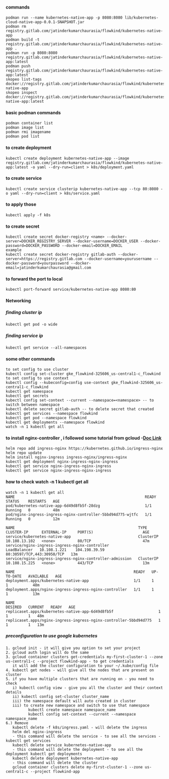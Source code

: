 #### commands

    podman run --name kubernetes-native-app -p 8080:8080 lib/kubernetes-cloud-native-app-0.0.1-SNAPSHOT.jar
    podman rm registry.gitlab.com/jatinderkumarchaurasia/flowkind/kubernetes-native-app
    podman build -t registry.gitlab.com/jatinderkumarchaurasia/flowkind/kubernetes-native-app .
    podman run -p 8080:8080 registry.gitlab.com/jatinderkumarchaurasia/flowkind/kubernetes-native-app:latest
    podman push registry.gitlab.com/jatinderkumarchaurasia/flowkind/kubernetes-native-app:latest`
    skopeo list-tags docker://registry.gitlab.com/jatinderkumarchaurasia/flowkind/kubernetes-native-app
    skopeo inspect docker://registry.gitlab.com/jatinderkumarchaurasia/flowkind/kubernetes-native-app:latest

#### basic podman commands

    podman container list
    podman image list
    podman rmi imagename
    podman pod list

#### to create deployment

    kubectl create deployment kubernetes-native-app --image registry.gitlab.com/jatinderkumarchaurasia/flowkind/kubernetes-native-app:latest -o yaml --dry-run=client > k8s/deployment.yaml

#### to create service

    kubectl create service clusterip kubernetes-native-app --tcp 80:8080 -o yaml --dry-run=client > k8s/service.yaml

#### to apply those

    kubectl apply -f k8s

#### to create secret

    kubectl create secret docker-registry <name> --docker-server=DOCKER_REGISTRY_SERVER --docker-username=DOCKER_USER --docker-password=DOCKER_PASSWORD --docker-email=DOCKER_EMAIL
    example
    kubectl create secret docker-registry gitlab-auth --docker-server=https://registry.gitlab.com --docker-username=yourusername --docker-password=yourpassword --docker-email=jatinderkumarchaurasia@gmail.com

#### to forward the port to local

    kubectl port-forward service/kubernetes-native-app 8080:80

#### Networking

##### finding cluster ip

    kubectl get pod -o wide

##### finding service ip

    kubectl get service --all-namespaces

#### some other commands

    to set config to use cluster
    kubectl config set-cluster gke_flowkind-325606_us-central1-c_flowkind
    to set config to use context
    kubectl config --kubeconfig=config use-context gke_flowkind-325606_us-central1-c_flowkind
    kubectl get namespace
    kubectl get secrets
    kubectl config set-context --current --namespace=<namespace> -- to switch between namespace
    kubectl delete secret gitlab-auth -- to delete secret that created 
    kubectl get services --namespace flowkind
    kubectl get pod --namespace flowkind
    kubectl get deployments --namespace flowkind
    watch -n 1 kubectl get all

#### to install nginx-controller , i followed some tutorial from gcloud -[Doc Link](https://cloud.google.com/community/tutorials/nginx-ingress-gke)

    helm repo add ingress-nginx https://kubernetes.github.io/ingress-nginx
    helm repo update
    helm install nginx-ingress ingress-nginx/ingress-nginx
    kubectl get deployment nginx-ingress-nginx-ingress
    kubectl get service nginx-ingress-nginx-ingress
    kubectl get service nginx-ingress-nginx-ingress

[comment]: <> (apiVersion: networking.k8s.io/v1)

[comment]: <> (kind: Ingress)

[comment]: <> (metadata:)

[comment]: <> (annotations:)

[comment]: <> (kubernetes.io/ingress.class:)

[comment]: <> (name: example)

[comment]: <> (namespace: foo)

[comment]: <> (spec:)

[comment]: <> (rules:)

[comment]: <> (- host: www.example.com)

[comment]: <> (http:)

[comment]: <> (paths:)

[comment]: <> (- backend:)

[comment]: <> (serviceName: exampleService)

[comment]: <> (servicePort: 80)

[comment]: <> (path: /)

[comment]: <> (# This section is only required if TLS is to be enabled for the Ingress)

[comment]: <> (tls:)

[comment]: <> (- hosts:)

[comment]: <> (- www.example.com)

[comment]: <> (secretName: example-tls)

[comment]: <> (If TLS is enabled for the Ingress, a Secret containing the certificate and key must also be provided:)

[comment]: <> (apiVersion: v1)

[comment]: <> (kind: Secret)

[comment]: <> (metadata:)

[comment]: <> (name: example-tls)

[comment]: <> (namespace: foo)

[comment]: <> (data:)

[comment]: <> (tls.crt: <base64 encoded cert>)

[comment]: <> (tls.key: <base64 encoded key>)

[comment]: <> (type: kubernetes.io/tls)

#### how to check watch -n 1 kubectl get all

    watch -n 1 kubectl get all
    NAME                                                          READY   STATUS    RESTARTS   AGE
    pod/kubernetes-native-app-6d49d8fb5f-28dzg                    1/1     Running   0          48m
    pod/nginx-ingress-ingress-nginx-controller-5bbd94d775-wjtfc   1/1     Running   0          12m
    
    NAME                                                       TYPE           CLUSTER-IP      EXTERNAL-IP     PORT(S)                      AGE
    service/kubernetes-native-app                              ClusterIP	  10.108.13.102   <none>          80/TCP                       47m
    service/nginx-ingress-ingress-nginx-controller             LoadBalancer   10.108.1.221    104.198.39.59   80:30597/TCP,443:30950/TCP   13m
    service/nginx-ingress-ingress-nginx-controller-admission   ClusterIP      10.108.15.225   <none>          443/TCP                      13m
    
    NAME                                                     READY   UP-TO-DATE   AVAILABLE   AGE
    deployment.apps/kubernetes-native-app                    1/1     1            1           48m
    deployment.apps/nginx-ingress-ingress-nginx-controller   1/1     1            1           13m
    
    NAME                                                                DESIRED   CURRENT   READY   AGE
    replicaset.apps/kubernetes-native-app-6d49d8fb5f                    1         1         1	48m
    replicaset.apps/nginx-ingress-ingress-nginx-controller-5bbd94d775   1         1         1	13m

##### preconfiguration to use google kubernetes

    1. gcloud init - it will give you option to set your project 
    2. gcloud auth login will do the same 
    3. gcloud container clusters get-credentials my-first-cluster-1 --zone us-central1-c --project flowkind-app - to get credentials
       it will add the cluster configuration to your ~/.kube/config file
    4. kubectl get nodes - will give all the nodes that are present on cluster
    5. if you have multiple clusters that are running on - you need to check
       i) kubectl config view - give you all the cluster and their context details
       ii) kubectl config set-cluster cluster_name
       iii) the namespace default will auto created in cluster
       iii) to create new namespace and switch to use that namespace
              kubectl create namespace namespace_name
              kubectl config set-context --current --namespace namespace_name
    6.) Remove
       kubectl delete -f k8s/ingress.yaml - will delete the ingress
       helm del nginx-ingress
       - this command will delete the service - to see all the services - kubectl get services
       kubectl delete service kubernetes-native-app
       - this command will delete the deployment - to see all the deployment kubectl get deployments
       kubectl delete deployment kubernetes-native-app
       - this command will delete the cluster
       gcloud container clusters delete my-first-cluster-1 --zone us-central1-c --project flowkind-app


      